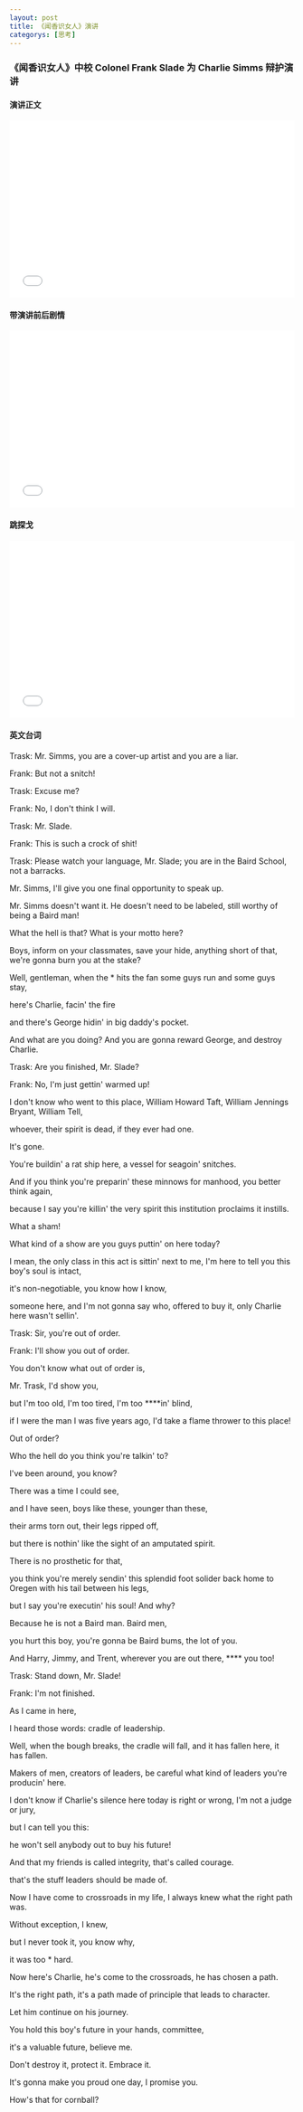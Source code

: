 ```yaml
---
layout: post
title: 《闻香识女人》演讲
categorys: [思考]
---
```


### 《闻香识女人》中校 Colonel Frank Slade 为 Charlie Simms 辩护演讲  

  
  

#### 演讲正文 
  
  
<div style="position: relative;padding-bottom: 56.25%;
padding-top: 30px;height: 0;overflow: hidden;">
    <iframe src="//player.bilibili.com/player.html?aid=81682764&bvid=BV1ZJ411b7F6&cid=139767955&page=1" scrolling="no"
    border="0" frameborder="no" framespacing="0"
    allowfullscreen="true" style="position: absolute;top:0;
    left: 0;width: 100%;height: 100%;"> </iframe>
</div>
  

 <!-- more --> 

  


#### 带演讲前后剧情

  


<div style="position: relative;padding-bottom: 56.25%;
padding-top: 30px;height: 0;overflow: hidden;">
    <iframe src="//player.bilibili.com/player.html?aid=79962243&bvid=BV16J411x7Zn&cid=136834574&page=1" scrolling="no"
    border="0" frameborder="no" framespacing="0"
    allowfullscreen="true" style="position: absolute;top:0;
    left: 0;width: 100%;height: 100%;"> </iframe>
</div>

  


#### 跳探戈

  


<div style="position: relative;padding-bottom: 56.25%;
padding-top: 30px;height: 0;overflow: hidden;">
    <iframe src="//player.bilibili.com/player.html?aid=14768155&bvid=BV14x411G7sZ&cid=24067237&page=1" scrolling="no"
    border="0" frameborder="no" framespacing="0"
    allowfullscreen="true" style="position: absolute;top:0;
    left: 0;width: 100%;height: 100%;"> </iframe>
</div>

  


#### 英文台词 

  


Trask: Mr. Simms, you are a cover-up artist and you are a liar.

Frank: But not a snitch!

Trask: Excuse me?

Frank: No, I don't think I will.

Trask: Mr. Slade.

Frank: This is such a crock of shit!

Trask: Please watch your language, Mr. Slade; you are in the Baird School, not a barracks.

Mr. Simms, I'll give you one final opportunity to speak up.

Mr. Simms doesn't want it. He doesn't need to be labeled, still worthy of being a Baird man! 

What the hell is that? What is your motto here? 

Boys, inform on your classmates, save your hide, anything short of that, we're gonna burn you at the stake?

Well, gentleman, when the * hits the fan some guys run and some guys stay, 

here's Charlie, facin' the fire 

and there's George hidin' in big daddy's pocket.

And what are you doing? And you are gonna reward George, and destroy Charlie.

Trask: Are you finished, Mr. Slade?

Frank: No, I'm just gettin' warmed up! 

I don't know who went to this place, William Howard Taft, William Jennings Bryant, William Tell, 

whoever, their spirit is dead, if they ever had one.

It's gone. 

You're buildin' a rat ship here, a vessel for seagoin' snitches. 

And if you think you're preparin' these minnows for manhood, you better think again, 

because I say you're killin' the very spirit this institution proclaims it instills.

What a sham! 

What kind of a show are you guys puttin' on here today? 

I mean, the only class in this act is sittin' next to me, I'm here to tell you this boy's soul is intact, 

it's non-negotiable, you know how I know, 

someone here, and I'm not gonna say who, offered to buy it, only Charlie here wasn't sellin'.

Trask: Sir, you're out of order.

Frank: I'll show you out of order. 

You don't know what out of order is, 

Mr. Trask, I'd show you,

but I'm too old, I'm too tired, I'm too ****in' blind, 

if I were the man I was five years ago, I'd take a flame thrower to this place! 

Out of order? 

Who the hell do you think you're talkin' to? 

I've been around, you know?

There was a time I could see, 

and I have seen, boys like these, younger than these, 

their arms torn out, their legs ripped off, 

but there is nothin' like the sight of an amputated spirit. 

There is no prosthetic for that, 

you think you're merely sendin' this splendid foot solider back home to Oregen with his tail between his legs, 

but I say you're executin' his soul! And why? 

Because he is not a Baird man. Baird men, 

you hurt this boy, you're gonna be Baird bums, the lot of you. 

And Harry, Jimmy, and Trent, wherever you are out there, **** you too!

Trask: Stand down, Mr. Slade!

Frank: I'm not finished. 

As I came in here, 

I heard those words: cradle of leadership. 

Well, when the bough breaks, the cradle will fall, and it has fallen here, it has fallen. 

Makers of men, creators of leaders, be careful what kind of leaders you're producin' here. 

I don't know if Charlie's silence here today is right or wrong, I'm not a judge or jury, 

but I can tell you this: 

he won't sell anybody out to buy his future! 

And that my friends is called integrity, that's called courage.

that's the stuff leaders should be made of. 

Now I have come to crossroads in my life, I always knew what the right path was. 

Without exception, I knew, 

but I never took it, you know why, 

it was too * hard. 

Now here's Charlie, he's come to the crossroads, he has chosen a path. 

It's the right path, it's a path made of principle that leads to character. 

Let him continue on his journey. 

You hold this boy's future in your hands, committee,

it's a valuable future, believe me. 

Don't destroy it, protect it. Embrace it. 

It's gonna make you proud one day, I promise you. 

How's that for cornball?